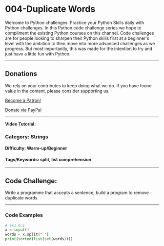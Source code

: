 # **004-Duplicate Words**

Welcome to Python challenges. Practice your Python Skills daily with Python challenges. In this Python code challenge series we hope to compliment the existing Python courses on this channel. Code challenges are for people looking to sharpen their Python skills first at a beginner's level with the ambition to then move into more advanced challenges as we progress. But most importantly, this was made for the intention to try and just have a little fun with Python.

---
## Donations
We rely on your contributes to keep doing what we do. If you have found value in the content, please consider supporting us.

<a href="https://www.patreon.com/bePatron?u=69834971" data-patreon-widget-type="become-patron-button">Become a Patron!</a>

<a href="https://www.paypal.com/donate?hosted_button_id=W55GVT4UPXPYE" 
target="_blank">
Donate via PayPal
</a>

---

**Video Tutorial:** 

### **Category:** Strings
#### **Difficulty:** Warm-up/Beginner
#### **Tags/Keywords:** split, list comprehension
---
## **Code Challenge:**
Write a programme that accepts a sentence, build a program to remove duplicate words.

----

### Code Examples

```python
# ex1.0.1
x = input()
words = x.split(" ")
print(sorted(list(set(words))))
```
